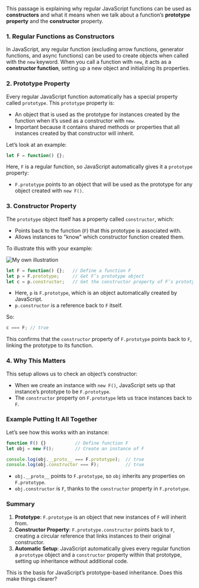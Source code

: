 This passage is explaining why regular JavaScript functions can be used as **constructors** and what it means when we talk about a function’s **prototype property** and the **constructor** property.

### 1. Regular Functions as Constructors
In JavaScript, any regular function (excluding arrow functions, generator functions, and async functions) can be used to create objects when called with the `new` keyword. When you call a function with `new`, it acts as a **constructor function**, setting up a new object and initializing its properties.

### 2. Prototype Property
Every regular JavaScript function automatically has a special property called `prototype`. This `prototype` property is:
   - An object that is used as the prototype for instances created by the function when it’s used as a constructor with `new`.
   - Important because it contains shared methods or properties that all instances created by that constructor will inherit.

Let’s look at an example:
```javascript
let F = function() {};
```

Here, `F` is a regular function, so JavaScript automatically gives it a `prototype` property:
- `F.prototype` points to an object that will be used as the prototype for any object created with `new F()`.

### 3. Constructor Property
The `prototype` object itself has a property called `constructor`, which:
   - Points back to the function (`F`) that this prototype is associated with.
   - Allows instances to "know" which constructor function created them.

To illustrate this with your example:

![My own illustration](https://github.com/MgHt00/my-study-notes/JavaScript/_assets/20241110_091422.jpg?raw=true)

```javascript
let F = function() {};   // Define a function F
let p = F.prototype;     // Get F’s prototype object
let c = p.constructor;   // Get the constructor property of F’s prototype
```

- Here, `p` is `F.prototype`, which is an object automatically created by JavaScript.
- `p.constructor` is a reference back to `F` itself.

So:
```javascript
c === F; // true
```

This confirms that the `constructor` property of `F.prototype` points back to `F`, linking the prototype to its function.

### 4. Why This Matters
This setup allows us to check an object’s constructor:
- When we create an instance with `new F()`, JavaScript sets up that instance’s prototype to be `F.prototype`.
- The `constructor` property on `F.prototype` lets us trace instances back to `F`.

### Example Putting It All Together
Let’s see how this works with an instance:

```javascript
function F() {}           // Define function F
let obj = new F();        // Create an instance of F

console.log(obj.__proto__ === F.prototype);  // true
console.log(obj.constructor === F);          // true
```

- `obj.__proto__` points to `F.prototype`, so `obj` inherits any properties on `F.prototype`.
- `obj.constructor` is `F`, thanks to the `constructor` property in `F.prototype`.

### Summary
1. **Prototype**: `F.prototype` is an object that new instances of `F` will inherit from.
2. **Constructor Property**: `F.prototype.constructor` points back to `F`, creating a circular reference that links instances to their original constructor.
3. **Automatic Setup**: JavaScript automatically gives every regular function a `prototype` object and a `constructor` property within that prototype, setting up inheritance without additional code. 

This is the basis for JavaScript’s prototype-based inheritance. Does this make things clearer?
